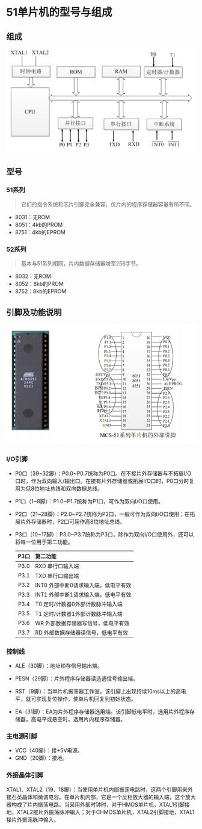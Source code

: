 # 51单片机的型号与组成



## 组成

![image](../src/1_img_types.png)



## 型号

### 51系列

> 它们的指令系统和芯片引脚完全兼容，仅片内的程序存储器容量有所不同。

- 8031：无ROM
- 8051：4kb的PROM
- 8751：4kb的EPROM

### 52系列

> 基本与51系列相同，片内数据存储器增至256字节。

- 8032：无ROM
- 8052：8kb的PROM
- 8752：8kb的EPROM




## 引脚及功能说明

![image](../src/1_img_gpios.png)

### I/O引脚

- P0口（39\~32脚）：P0.0\~P0.7统称为P0口。在不接片外存储器与不拓展I/O口时，作为双向输入/输出口。在接有片外存储器或拓展I/O口时，P0口分时复用为低8位地址总线和双向数据总线。

- P1口（1\~8脚）：P1.0\~P1.7统称为P1口，可作为双向I/O口使用。

- P2口（21\~28脚）：P2.0\~P2.7统称为P2口，一般可作为双向I/O口使用；在拓展片外存储器时，P2口可用作高8位地址总线。

- P3口（10\~17脚）：P3.0\~P3.7统称为P3口，除作为双向I/O口使用外，还可以将每一位用于第二功能。

  | P3口  | 第二功能                             |
  | :---: | :----------------------------------- |
  | P3.0  | RXD 串行口输入端                     |
  | P3.1  | TXD 串行口输出端                     |
  | P3.2  | INT0 外部中断0请求输入端，低电平有效 |
  | P3.3  | INT1 外部中断1请求输入端，低电平有效 |
  | P3.4  | T0 定时/计数器0外部计数脉冲输入端    |
  | P3.5  | T1 定时/计数器1外部计数脉冲输入端    |
  | P3.6  | WR 外部数据存储器写信号，低电平有效  |
  | P3.7  | RD 外部数据存储器读信号，低电平有效  |

### 控制线 

- ALE（30脚）：地址锁存信号输出端。

- PESN（29脚）：片外程序存储器读选通信号输出端。

- RST（9脚）：当单片机振荡器工作室，该引脚上出现持续10ms以上的高电平，就可实现复位操作，使单片机回复到初始状态。

- EA（31脚）：EA为片外程序存储器选用端。该引脚低电平时，选用片外程序存储器，高电平或悬空时，选用片内程序存储器。

### 主电源引脚

- VCC（40脚）：接+5V电源。
- GND（20脚）：接地。

### 外接晶体引脚

XTAL1、XTAL2（19、18脚）：当使用单片机内部振荡电路时，这两个引脚用来外接石英晶体和微调电容。在单片机内部，它是一个反相放大器的输入端，这个放大器构成了片内振荡电路。当采用外部时钟时，对于HMOS单片机，XTAL1引脚接地，XTAL2接片外振荡脉冲输入；对于CHMOS单片机，XTAL2引脚接地，XTAL1接片外振荡脉冲输入。